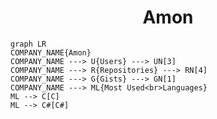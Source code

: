 <h1 align="center">Amon</h1>

```mermaid
graph LR
COMPANY_NAME{Amon}
COMPANY_NAME ---> U{Users} ---> UN[3]
COMPANY_NAME ---> R{Repositories} ---> RN[4]
COMPANY_NAME ---> G{Gists} ---> GN[1]
COMPANY_NAME ---> ML{Most Used<br>Languages}
ML --> C[C]
ML --> C#[C#]
```
